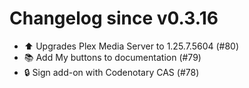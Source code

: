 # Changelog since v0.3.16
- ⬆️ Upgrades Plex Media Server to 1.25.7.5604 (#80) 
- 📚 Add My buttons to documentation (#79) 
- 🔒 Sign add-on with Codenotary CAS (#78) 
